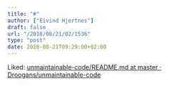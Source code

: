 ```yaml
---
title: "#"
author: ["Eivind Hjertnes"]
draft: false
url: "/2018/08/21/02/1536"
type: "post"
date: 2018-08-21T09:29:00+02:00
---
```


Liked:
[unmaintainable-code/README.md
at master · Droogans/unmaintainable-code](https://github.com/Droogans/unmaintainable-code/blob/master/README.md)
